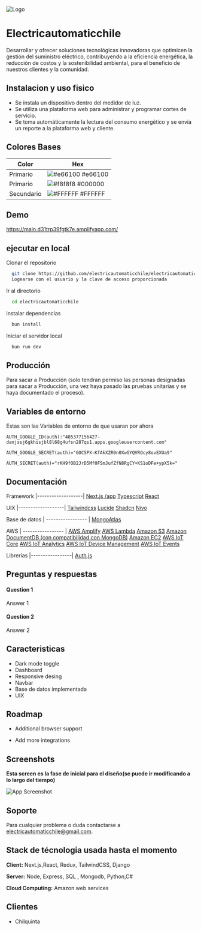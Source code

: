 
![Logo](https://electricautomaticchile-data.s3.amazonaws.com/favicon.png)


# Electricautomaticchile

Desarrollar y ofrecer soluciones tecnológicas innovadoras que optimicen la gestión del suministro eléctrico, contribuyendo a la eficiencia energética, la reducción de costos y la sostenibilidad ambiental, para el beneficio de nuestros clientes y la comunidad.


## Instalacion y uso fisico

- Se instala un dispositivo dentro del medidor de luz.
- Se utiliza una plataforma web para administrar y programar cortes de servicio.
- Se toma automáticamente la lectura del consumo energético y se envía un reporte a la plataforma web y cliente.

## Colores Bases

| Color             | Hex                                                                |
| ----------------- | ------------------------------------------------------------------ |
| Primario | ![#e66100](https://via.placeholder.com/10/e66100?text=+) #e66100|
| Primario | ![#f8f8f8](https://via.placeholder.com/10/000000?text=+) #000000 
| Secundario | ![#FFFFFF](https://via.placeholder.com/10/FFFFFF?text=+) #FFFFFF 



## Demo

https://main.d31trp39fgtk7e.amplifyapp.com/


## ejecutar en local

Clonar el repositorio

```bash
  git clone https://github.com/electricautomaticchile/electricautomaticchile
  Logearse con el usuario y la clave de acceso proporcionada
```

Ir al directorio

```bash
  cd electricautomaticchile
```

instalar dependencias

```bash
  bun install
```

Iniciar el servidor local

```bash
  bun run dev
```


## Producción

Para sacar a Producción (solo tendran permiso las personas designadas para sacar a Producción, una vez haya pasado las pruebas unitarias y se haya documentado el proceso).






## Variables de entorno

Estas son las Variables de entorno de que usaran por ahora

`AUTH_GOOGLE_ID(auth):"485377156427-danjssj6gkhisjbl8l68g4ufsn287qs1.apps.googleusercontent.com"`

`AUTH_GOOGLE_SECRET(auth)="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"`

`AUTH_SECRET(auth)="rKH9fOB2JrD5Mf0FSmJufZfN8RgCY+KS1oDFe+ypX5k="`

## Documentación


Framework
|-------------------|
[Next.js /app](https://nextjs.org/docs)
[Typescript](https://www.typescriptlang.org/docs/handbook/typescript-in-5-minutes.html)
[React](https://es.react.dev/learn)


UIX
|-------------------|
[Tailwindcss](https://tailwindcss.com/docs/installation)
[Lucide](https://lucide.dev/icons/)
[Shadcn](https://ui.shadcn.com/docs)
[Nivo](https://nivo.rocks/components/)

Base de datos
| ----------------- | 
[MongoAtlas](https://www.mongodb.com/docs/atlas/getting-started/)


AWS
| ----------------- | 
[AWS Amplify](https://docs.aws.amazon.com/es_es/amplify/latest/userguide/welcome.html)
[AWS Lambda](https://docs.aws.amazon.com/es_es/lambda/latest/dg/welcome.html)
[Amazon S3](https://docs.aws.amazon.com/es_es/AmazonS3/latest/userguide/Welcome.html)
[Amazon DocumentDB (con compatibilidad con MongoDB)](https://docs.aws.amazon.com/es_es/documentdb/latest/developerguide/what-is.html)
[Amazon EC2](https://docs.aws.amazon.com/es_es/AWSEC2/latest/UserGuide/concepts.html)
[AWS IoT Core](https://docs.aws.amazon.com/es_es/iot/?icmpid=docs_homepage_iot)
[AWS IoT Analytics](https://docs.aws.amazon.com/es_es/iot-device-defender/?icmpid=docs_homepage_iot)
[AWS IoT Device Management](https://docs.aws.amazon.com/es_es/iot-device-management/?icmpid=docs_homepage_iot)
[AWS IoT Events](https://docs.aws.amazon.com/es_es/iotevents/?icmpid=docs_homepage_iot)

Librerias
|-----------------|
[Auth.js](https://authjs.dev/getting-started/installation?framework=next.js)


## Preguntas y respuestas

#### Question 1

Answer 1

#### Question 2

Answer 2


## Caracteristicas

- Dark mode toggle
- Dashboard
- Responsive desing
- Navbar
- Base de datos implementada
- UIX


## Roadmap

- Additional browser support

- Add more integrations


## Screenshots
**Esta screen es la fase de inicial para el diseño(se puede ir modificando a lo largo del tiempo)**

![App Screenshot](https://electricautomaticchile-data.s3.amazonaws.com/Untitled-2024-05-17-2329.png)


## Soporte

Para cualquier problema o duda contactarse a electricautomaticchile@gmail.com.


## Stack de técnologia usada hasta el momento

**Client:** Next.js,React, Redux, TailwindCSS, Django

**Server:** Node, Express, SQL , Mongodb, Python,C#

**Cloud Computing:** Amazon web services


## Clientes

- Chilquinta


